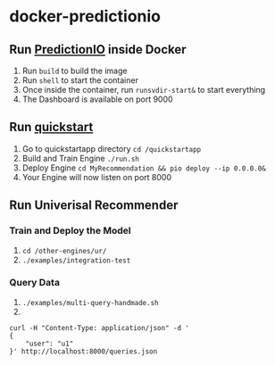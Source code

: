 docker-predictionio
===================

## Run [PredictionIO](http://prediction.io) inside Docker

1. Run ```build``` to build the image
2. Run ```shell``` to start the container
3. Once inside the container, run ```runsvdir-start&``` to start everything
4. The Dashboard is available on port 9000

## Run [quickstart](http://predictionio.incubator.apache.org/templates/recommendation/quickstart/)

1. Go to quickstartapp directory ```cd /quickstartapp```
2. Build and Train Engine ```./run.sh```
3. Deploy Engine ```cd MyRecommendation && pio deploy --ip 0.0.0.0&```
4. Your Engine will now listen on port 8000

## Run Univerisal Recommender

### Train and Deploy the Model
1. ```cd /other-engines/ur/```
2. ```./examples/integration-test```

### Query Data
1. ```./examples/multi-query-handmade.sh```
2. 
```
curl -H "Content-Type: application/json" -d '
{
    "user": "u1"
}' http://localhost:8000/queries.json
```
